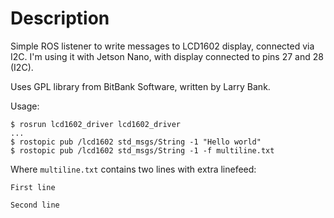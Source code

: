 # Description

Simple ROS listener to write messages to LCD1602 display, connected via I2C.
I'm using it with Jetson Nano, with display connected to pins 27 and 28 (I2C).

Uses GPL library from BitBank Software, written by Larry Bank.

Usage:
```
$ rosrun lcd1602_driver lcd1602_driver
...
$ rostopic pub /lcd1602 std_msgs/String -1 "Hello world"
$ rostopic pub /lcd1602 std_msgs/String -1 -f multiline.txt
```

Where `multiline.txt` contains two lines with extra linefeed:
```
First line

Second line
```
